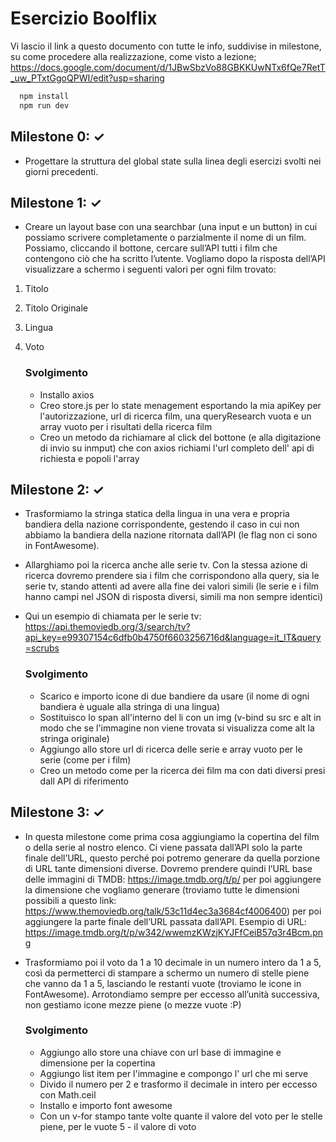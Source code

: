 # Esercizio Boolflix
Vi lascio il link a questo documento con tutte le info, suddivise in milestone, su come procedere alla realizzazione, come visto a lezione;
https://docs.google.com/document/d/1JBwSbzVo88GBKKUwNTx6fQe7RetT_uw_PTxtGgoQPWI/edit?usp=sharing

```bash
  npm install
  npm run dev
```

## Milestone 0: &check;
- Progettare la struttura del global state sulla linea degli esercizi svolti nei giorni precedenti.

## Milestone 1: &check;
- Creare un layout base con una searchbar (una input e un button) in cui possiamo scrivere completamente o parzialmente il nome di un film. Possiamo, cliccando il  bottone, cercare sull’API tutti i film che contengono ciò che ha scritto l’utente.
Vogliamo dopo la risposta dell’API visualizzare a schermo i seguenti valori per ogni film trovato: 
1. Titolo
2. Titolo Originale
3. Lingua
4. Voto

    ### Svolgimento
    - Installo axios
    - Creo store.js per lo state menagement esportando la mia apiKey per l'autorizzazione, url di ricerca film, una queryResearch vuota e un array vuoto per i risultati della ricerca film
    - Creo un metodo da richiamare al click del bottone (e alla digitazione di invio su inmput) che con axios richiami l'url completo dell' api di richiesta e popoli l'array

## Milestone 2: &check;
- Trasformiamo la stringa statica della lingua in una vera e propria bandiera della nazione corrispondente, gestendo il caso in cui non abbiamo la bandiera della nazione ritornata dall’API (le flag non ci sono in FontAwesome).
- Allarghiamo poi la ricerca anche alle serie tv. Con la stessa azione di ricerca dovremo prendere sia i film che corrispondono alla query, sia le serie tv, stando attenti ad avere alla fine dei valori simili (le serie e i film hanno campi nel JSON di risposta diversi, simili ma non sempre identici)
- Qui un esempio di chiamata per le serie tv:
https://api.themoviedb.org/3/search/tv?api_key=e99307154c6dfb0b4750f6603256716d&language=it_IT&query=scrubs

    ### Svolgimento
    - Scarico e importo icone di due bandiere da usare (il nome di ogni bandiera è uguale alla stringa di una lingua)
    - Sostituisco lo span all'interno del li con un img (v-bind su src e alt in modo che se l'immagine non viene trovata si visualizza come alt la stringa originale)
    - Aggiungo allo store url di ricerca delle serie e array vuoto per le serie (come per i film)
    - Creo un metodo come per la ricerca dei film ma con dati diversi presi dall API di riferimento

## Milestone 3: &check;
- In questa milestone come prima cosa aggiungiamo la copertina del film o della serie al nostro elenco. Ci viene passata dall’API solo la parte finale dell’URL, questo perché poi potremo generare da quella porzione di URL tante dimensioni diverse. Dovremo prendere quindi l’URL base delle immagini di TMDB: https://image.tmdb.org/t/p/ per poi aggiungere la dimensione che vogliamo generare (troviamo tutte le dimensioni possibili a questo link: https://www.themoviedb.org/talk/53c11d4ec3a3684cf4006400) per poi aggiungere la parte finale dell’URL passata dall’API.
Esempio di URL:
https://image.tmdb.org/t/p/w342/wwemzKWzjKYJFfCeiB57q3r4Bcm.png
- Trasformiamo poi il voto da 1 a 10 decimale in un numero intero da 1 a 5, così da permetterci di stampare a schermo un numero di stelle piene che vanno da 1 a 5, lasciando le restanti vuote (troviamo le icone in FontAwesome).
Arrotondiamo sempre per eccesso all’unità successiva, non gestiamo icone mezze piene (o mezze vuote :P)

    ### Svolgimento
    - Aggiungo allo store una chiave con url base di immagine e dimensione per la copertina
    - Aggiungo list item per l'immagine e compongo l' url che mi serve
    - Divido il numero per 2 e trasformo il decimale in intero per eccesso con Math.ceil
    - Installo e importo font awesome
    - Con un v-for stampo tante volte quante il valore del voto per le stelle piene, per le vuote 5 - il valore di voto



